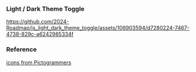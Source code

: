 <section>
  <h3>Light / Dark Theme Toggle</h3>
  

https://github.com/2024-Roadmap/js_light_dark_theme_toggle/assets/106903594/d7280224-7467-4738-829c-a6242985334f

</section>

<section>
  <h3>Reference</h3>
  <a href="https://pictogrammers.com/library/mdi/">icons from Pictogrammers</a>
</section>
